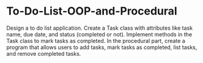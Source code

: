 # To-Do-List-OOP-and-Procedural
Design a to do list application. Create a Task class with attributes like task name, due date, and status (completed or not). Implement methods in the Task class to mark tasks as completed. In the procedural part, create a program that allows users to add tasks, mark tasks as completed, list tasks, and remove completed tasks.
